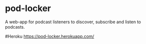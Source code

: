 # pod-locker
A web-app for podcast listeners to discover, subscribe and listen to podcasts.

#Heroku
https://pod-locker.herokuapp.com/
